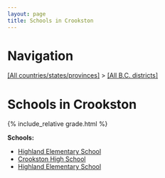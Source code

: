 ```yaml
---
layout: page
title: Schools in Crookston
---
```

# Navigation

[[All countries/states/provinces]](../..) > [[All B.C. districts]](..)

# Schools in Crookston

{% include_relative grade.html %}

**Schools:**

- [Highland Elementary School](Highland_Elementary_School.md)
- [Crookston High School](Crookston_High_School.md)
- [Highland Elementary School](Highland_Elementary_School.md)
